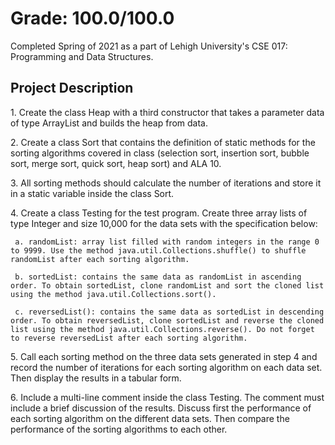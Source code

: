 # Grade: 100.0/100.0
Completed Spring of 2021 as a part of Lehigh University's CSE 017: Programming and Data Structures. 

## Project Description
1\. Create the class Heap with a third constructor that takes a parameter data of type ArrayList<E> and builds the heap from data.
  
  
2\. Create a class Sort that contains the definition of static methods for the sorting algorithms covered in class (selection sort, insertion sort, bubble sort, merge sort, quick sort, heap sort) and ALA 10.
  
  
3\. All sorting methods should calculate the number of iterations and store it in a static variable inside the class Sort.
  
  
4\. Create a class Testing for the test program. Create three array lists of type Integer and size 10,000 for the data sets with the specification below:
  
     a. randomList: array list filled with random integers in the range 0 to 9999. Use the method java.util.Collections.shuffle() to shuffle randomList after each sorting algorithm.
  
     b. sortedList: contains the same data as randomList in ascending order. To obtain sortedList, clone randomList and sort the cloned list using the method java.util.Collections.sort().
  
     c. reversedList(): contains the same data as sortedList in descending order. To obtain reversedList, clone sortedList and reverse the cloned list using the method java.util.Collections.reverse(). Do not forget to reverse reversedList after each sorting algorithm.

5\. Call each sorting method on the three data sets generated in step 4 and record the number of iterations for each sorting algorithm on each data set. Then display the results in a tabular form.
  
6\. Include a multi-line comment inside the class Testing. The comment must include a brief discussion of the results. Discuss first the performance of each sorting algorithm on the different data sets. Then compare the performance of the sorting algorithms to each other.
